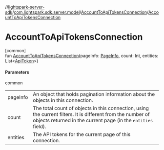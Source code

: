 //[lightspark-server-sdk](../../../index.md)/[com.lightspark.sdk.server.model](../index.md)/[AccountToApiTokensConnection](index.md)/[AccountToApiTokensConnection](-account-to-api-tokens-connection.md)

# AccountToApiTokensConnection

[common]\
fun [AccountToApiTokensConnection](-account-to-api-tokens-connection.md)(pageInfo: [PageInfo](../-page-info/index.md), count: Int, entities: List&lt;[ApiToken](../-api-token/index.md)&gt;)

#### Parameters

common

| | |
|---|---|
| pageInfo | An object that holds pagination information about the objects in this connection. |
| count | The total count of objects in this connection, using the current filters. It is different from the number of objects returned in the current page (in the `entities` field). |
| entities | The API tokens for the current page of this connection. |

